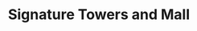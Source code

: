 ---
title: "Signature Towers and Mall"
url: /hydrabd/signature-towers-and-mall/
shop: Einkaufszentrum
---